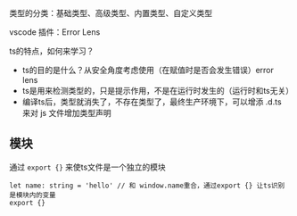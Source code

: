类型的分类：基础类型、高级类型、内置类型、自定义类型

vscode 插件：Error Lens

ts的特点，如何来学习？
- ts的目的是什么？从安全角度考虑使用（在赋值时是否会发生错误）error lens
- ts是用来检测类型的，只是提示作用，不是在运行时发生的（运行时和ts无关）
- 编译ts后，类型就消失了，不存在类型了，最终生产环境下，可以增添 .d.ts 来对 js 文件增加类型声明

## 模块
通过 `export {}` 来使ts文件是一个独立的模块
```
let name: string = 'hello' // 和 window.name重合，通过export {} 让ts识别是模块内的变量
export {}
```
